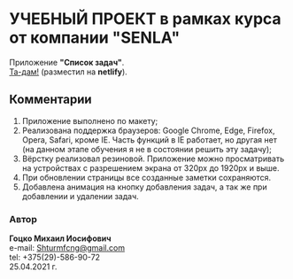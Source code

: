 # УЧЕБНЫЙ ПРОЕКТ в рамках курса от компании "SENLA"  
 Приложение **"Список задач"**.  
 [Та-дам!](https://shturmfcng-to-do-list.netlify.app/) (разместил на **netlify**).  

 ## Комментарии  
 1. Приложение выполнено по макету;  
 2. Реализована поддержка браузеров: Google Chrome, Edge, Firefox, Opera, Safari, кроме IE. Часть функций в IE работает, но другая нет (на данном этапе обучения я не в состоянии решить эту задачу);  
 3. Вёрстку реализовал резиновой. Приложение можно просматривать на устройствах с разрешением экрана от 320px до 1920px и выше.  
 4. При обновлении страницы все созданные заметки сохраняются.  
 5. Добавлена анимация на кнопку добавления задач, а так же при добавлении и удалении задач.
 ### Автор  
 **Гоцко Михаил Иосифович**  
 e-mail: <Shturmfcng@gmail.com>  
 tel: +375(29)-586-90-72  
 25.04.2021 г.
